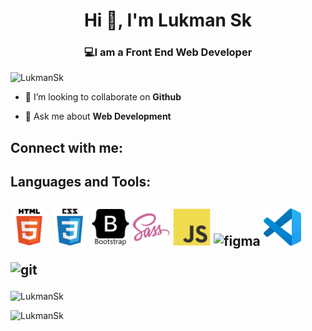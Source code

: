 <h1 align="center">Hi 👋, I'm Lukman Sk</h1>
<h3 align="center">💻I am a Front End Web  Developer</h3>

<p align="left"> <img src="https://komarev.com/ghpvc/?username=LukmanSk01&label=Profile%20views&color=0e75b6&style=flat" alt="LukmanSk" /> </p>



- 👯 I’m looking to collaborate on **Github**

- 💬 Ask me about **Web Development**

## Connect with me:

<!-- [facebook]: https://www.facebook.com/profile.php?id=100078923871070
[<img align="center" src="https://raw.githubusercontent.com/rahuldkjain/github-profile-readme-generator/master/src/images/icons/Social/facebook.svg" alt="andunnoor.farukibiswas" height="30" width="60" />][facebook]
<br /> -->

## Languages and Tools:

<h2>
<img src="https://raw.githubusercontent.com/devicons/devicon/master/icons/html5/html5-original-wordmark.svg" alt="html5" width="60" height="60"/>

<img src="https://raw.githubusercontent.com/devicons/devicon/master/icons/css3/css3-original-wordmark.svg" alt="css3" width="60" height="60"/>

 <img src="https://raw.githubusercontent.com/devicons/devicon/master/icons/bootstrap/bootstrap-plain-wordmark.svg" alt="bootstrap" width="60" height="60"/>

<img src="https://raw.githubusercontent.com/devicons/devicon/master/icons/sass/sass-original.svg" alt="sass" width="60" height="60"/>

<img src="https://raw.githubusercontent.com/devicons/devicon/master/icons/javascript/javascript-original.svg" alt="javascript" width="60" height="60"/>

<img src="https://www.vectorlogo.zone/logos/figma/figma-icon.svg" alt="figma" width="60" height="60"/>
 
<img  alt="Visual Studio Code" width="60" height="60" src="https://raw.githubusercontent.com/github/explore/80688e429a7d4ef2fca1e82350fe8e3517d3494d/topics/visual-studio-code/visual-studio-code.png" />

<img src="https://www.vectorlogo.zone/logos/git-scm/git-scm-icon.svg" alt="git" width="60" height="60"/> </h2>

<p><img align="left" src="https://github-readme-stats.vercel.app/api/top-langs?username=LukmanSk&show_icons=true&locale=en&layout=compact" alt="LukmanSk" /></p>
<br />
<p><img align="left" src="https://github-readme-stats.vercel.app/api?username=LukmanSk&show_icons=true&locale=en" alt="LukmanSk" /></p>
